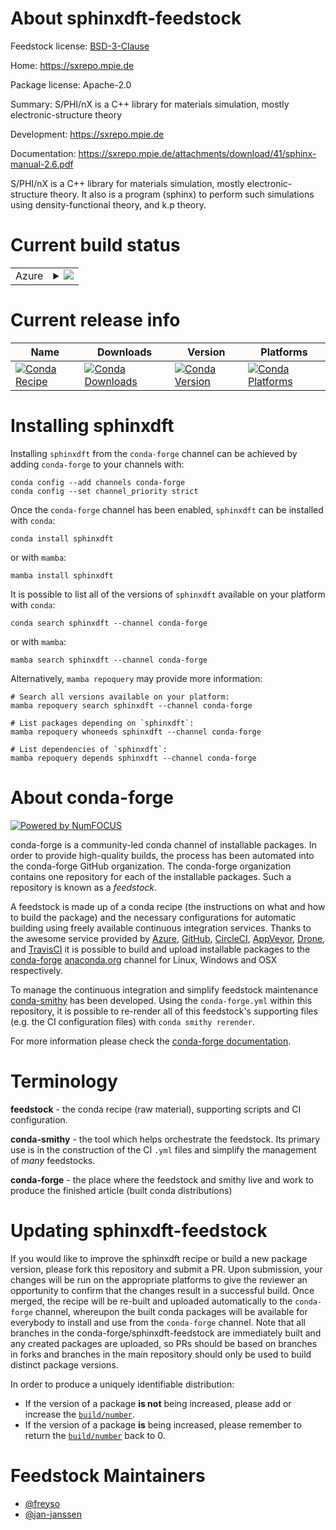 About sphinxdft-feedstock
=========================

Feedstock license: [BSD-3-Clause](https://github.com/conda-forge/sphinxdft-feedstock/blob/main/LICENSE.txt)

Home: https://sxrepo.mpie.de

Package license: Apache-2.0

Summary: S/PHI/nX is a C++ library for materials simulation, mostly electronic-structure theory

Development: https://sxrepo.mpie.de

Documentation: https://sxrepo.mpie.de/attachments/download/41/sphinx-manual-2.6.pdf

S/PHI/nX is a C++ library for materials simulation, mostly
electronic-structure theory. It also is a program (sphinx) to perform
such simulations using density-functional theory, and k.p theory.


Current build status
====================


<table>
    
  <tr>
    <td>Azure</td>
    <td>
      <details>
        <summary>
          <a href="https://dev.azure.com/conda-forge/feedstock-builds/_build/latest?definitionId=7514&branchName=main">
            <img src="https://dev.azure.com/conda-forge/feedstock-builds/_apis/build/status/sphinxdft-feedstock?branchName=main">
          </a>
        </summary>
        <table>
          <thead><tr><th>Variant</th><th>Status</th></tr></thead>
          <tbody><tr>
              <td>linux_64</td>
              <td>
                <a href="https://dev.azure.com/conda-forge/feedstock-builds/_build/latest?definitionId=7514&branchName=main">
                  <img src="https://dev.azure.com/conda-forge/feedstock-builds/_apis/build/status/sphinxdft-feedstock?branchName=main&jobName=linux&configuration=linux%20linux_64_" alt="variant">
                </a>
              </td>
            </tr>
          </tbody>
        </table>
      </details>
    </td>
  </tr>
</table>

Current release info
====================

| Name | Downloads | Version | Platforms |
| --- | --- | --- | --- |
| [![Conda Recipe](https://img.shields.io/badge/recipe-sphinxdft-green.svg)](https://anaconda.org/conda-forge/sphinxdft) | [![Conda Downloads](https://img.shields.io/conda/dn/conda-forge/sphinxdft.svg)](https://anaconda.org/conda-forge/sphinxdft) | [![Conda Version](https://img.shields.io/conda/vn/conda-forge/sphinxdft.svg)](https://anaconda.org/conda-forge/sphinxdft) | [![Conda Platforms](https://img.shields.io/conda/pn/conda-forge/sphinxdft.svg)](https://anaconda.org/conda-forge/sphinxdft) |

Installing sphinxdft
====================

Installing `sphinxdft` from the `conda-forge` channel can be achieved by adding `conda-forge` to your channels with:

```
conda config --add channels conda-forge
conda config --set channel_priority strict
```

Once the `conda-forge` channel has been enabled, `sphinxdft` can be installed with `conda`:

```
conda install sphinxdft
```

or with `mamba`:

```
mamba install sphinxdft
```

It is possible to list all of the versions of `sphinxdft` available on your platform with `conda`:

```
conda search sphinxdft --channel conda-forge
```

or with `mamba`:

```
mamba search sphinxdft --channel conda-forge
```

Alternatively, `mamba repoquery` may provide more information:

```
# Search all versions available on your platform:
mamba repoquery search sphinxdft --channel conda-forge

# List packages depending on `sphinxdft`:
mamba repoquery whoneeds sphinxdft --channel conda-forge

# List dependencies of `sphinxdft`:
mamba repoquery depends sphinxdft --channel conda-forge
```


About conda-forge
=================

[![Powered by
NumFOCUS](https://img.shields.io/badge/powered%20by-NumFOCUS-orange.svg?style=flat&colorA=E1523D&colorB=007D8A)](https://numfocus.org)

conda-forge is a community-led conda channel of installable packages.
In order to provide high-quality builds, the process has been automated into the
conda-forge GitHub organization. The conda-forge organization contains one repository
for each of the installable packages. Such a repository is known as a *feedstock*.

A feedstock is made up of a conda recipe (the instructions on what and how to build
the package) and the necessary configurations for automatic building using freely
available continuous integration services. Thanks to the awesome service provided by
[Azure](https://azure.microsoft.com/en-us/services/devops/), [GitHub](https://github.com/),
[CircleCI](https://circleci.com/), [AppVeyor](https://www.appveyor.com/),
[Drone](https://cloud.drone.io/welcome), and [TravisCI](https://travis-ci.com/)
it is possible to build and upload installable packages to the
[conda-forge](https://anaconda.org/conda-forge) [anaconda.org](https://anaconda.org/)
channel for Linux, Windows and OSX respectively.

To manage the continuous integration and simplify feedstock maintenance
[conda-smithy](https://github.com/conda-forge/conda-smithy) has been developed.
Using the ``conda-forge.yml`` within this repository, it is possible to re-render all of
this feedstock's supporting files (e.g. the CI configuration files) with ``conda smithy rerender``.

For more information please check the [conda-forge documentation](https://conda-forge.org/docs/).

Terminology
===========

**feedstock** - the conda recipe (raw material), supporting scripts and CI configuration.

**conda-smithy** - the tool which helps orchestrate the feedstock.
                   Its primary use is in the construction of the CI ``.yml`` files
                   and simplify the management of *many* feedstocks.

**conda-forge** - the place where the feedstock and smithy live and work to
                  produce the finished article (built conda distributions)


Updating sphinxdft-feedstock
============================

If you would like to improve the sphinxdft recipe or build a new
package version, please fork this repository and submit a PR. Upon submission,
your changes will be run on the appropriate platforms to give the reviewer an
opportunity to confirm that the changes result in a successful build. Once
merged, the recipe will be re-built and uploaded automatically to the
`conda-forge` channel, whereupon the built conda packages will be available for
everybody to install and use from the `conda-forge` channel.
Note that all branches in the conda-forge/sphinxdft-feedstock are
immediately built and any created packages are uploaded, so PRs should be based
on branches in forks and branches in the main repository should only be used to
build distinct package versions.

In order to produce a uniquely identifiable distribution:
 * If the version of a package **is not** being increased, please add or increase
   the [``build/number``](https://docs.conda.io/projects/conda-build/en/latest/resources/define-metadata.html#build-number-and-string).
 * If the version of a package **is** being increased, please remember to return
   the [``build/number``](https://docs.conda.io/projects/conda-build/en/latest/resources/define-metadata.html#build-number-and-string)
   back to 0.

Feedstock Maintainers
=====================

* [@freyso](https://github.com/freyso/)
* [@jan-janssen](https://github.com/jan-janssen/)

